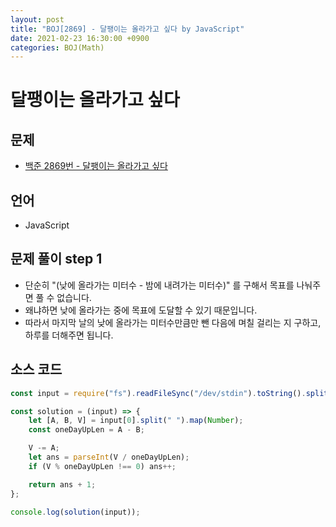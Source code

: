 ```yaml
---
layout: post
title: "BOJ[2869] - 달팽이는 올라가고 싶다 by JavaScript"
date: 2021-02-23 16:30:00 +0900
categories: BOJ(Math)
---
```


# 달팽이는 올라가고 싶다

## 문제

- [백준 2869번 - 달팽이는 올라가고 싶다](https://www.acmicpc.net/problem/2869)

## 언어

- JavaScript

## 문제 풀이 step 1

- 단순히 "(낮에 올라가는 미터수 - 밤에 내려가는 미터수)" 를 구해서 목표를 나눠주면 풀 수 없습니다.
- 왜냐하면 낮에 올라가는 중에 목표에 도달할 수 있기 때문입니다.
- 따라서 마지막 날의 낮에 올라가는 미터수만큼만 뺀 다음에 며칠 걸리는 지 구하고, 하루를 더해주면 됩니다.

## 소스 코드

```jsx
const input = require("fs").readFileSync("/dev/stdin").toString().split("\n");

const solution = (input) => {
	let [A, B, V] = input[0].split(" ").map(Number);
	const oneDayUpLen = A - B;

	V -= A;
	let ans = parseInt(V / oneDayUpLen);
	if (V % oneDayUpLen !== 0) ans++;

	return ans + 1;
};

console.log(solution(input));
```
